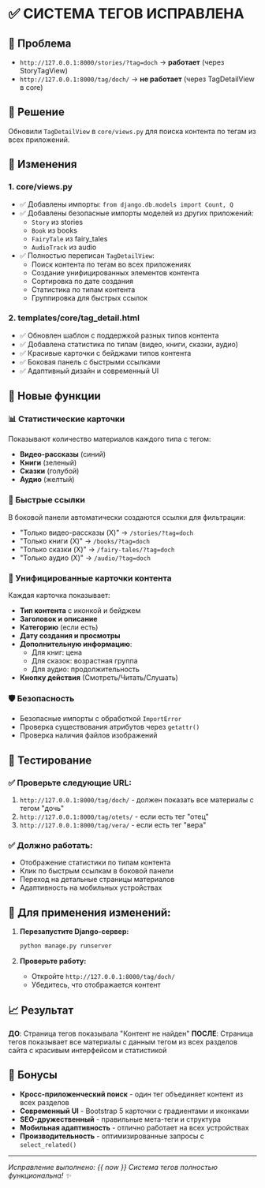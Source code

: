 # ✅ СИСТЕМА ТЕГОВ ИСПРАВЛЕНА

## 🎯 Проблема
- `http://127.0.0.1:8000/stories/?tag=doch` → **работает** (через StoryTagView)
- `http://127.0.0.1:8000/tag/doch/` → **не работает** (через TagDetailView в core)

## 🔧 Решение
Обновили `TagDetailView` в `core/views.py` для поиска контента по тегам из всех приложений.

## 📝 Изменения

### 1. **core/views.py**
- ✅ Добавлены импорты: `from django.db.models import Count, Q`
- ✅ Добавлены безопасные импорты моделей из других приложений:
  - `Story` из stories
  - `Book` из books  
  - `FairyTale` из fairy_tales
  - `AudioTrack` из audio
- ✅ Полностью переписан `TagDetailView`:
  - Поиск контента по тегам во всех приложениях
  - Создание унифицированных элементов контента
  - Сортировка по дате создания
  - Статистика по типам контента
  - Группировка для быстрых ссылок

### 2. **templates/core/tag_detail.html**
- ✅ Обновлен шаблон с поддержкой разных типов контента
- ✅ Добавлена статистика по типам (видео, книги, сказки, аудио)
- ✅ Красивые карточки с бейджами типов контента
- ✅ Боковая панель с быстрыми ссылками
- ✅ Адаптивный дизайн и современный UI

## 🎨 Новые функции

### 📊 Статистические карточки
Показывают количество материалов каждого типа с тегом:
- **Видео-рассказы** (синий)
- **Книги** (зеленый)  
- **Сказки** (голубой)
- **Аудио** (желтый)

### 🔗 Быстрые ссылки
В боковой панели автоматически создаются ссылки для фильтрации:
- "Только видео-рассказы (X)" → `/stories/?tag=doch`
- "Только книги (X)" → `/books/?tag=doch`
- "Только сказки (X)" → `/fairy-tales/?tag=doch`
- "Только аудио (X)" → `/audio/?tag=doch`

### 🎯 Унифицированные карточки контента
Каждая карточка показывает:
- **Тип контента** с иконкой и бейджем
- **Заголовок и описание**
- **Категорию** (если есть)
- **Дату создания и просмотры**
- **Дополнительную информацию**:
  - Для книг: цена
  - Для сказок: возрастная группа
  - Для аудио: продолжительность
- **Кнопку действия** (Смотреть/Читать/Слушать)

### 🛡️ Безопасность
- Безопасные импорты с обработкой `ImportError`
- Проверка существования атрибутов через `getattr()`
- Проверка наличия файлов изображений

## 🧪 Тестирование

### ✅ Проверьте следующие URL:
1. `http://127.0.0.1:8000/tag/doch/` - должен показать все материалы с тегом "дочь"
2. `http://127.0.0.1:8000/tag/otets/` - если есть тег "отец"
3. `http://127.0.0.1:8000/tag/vera/` - если есть тег "вера"

### ✅ Должно работать:
- Отображение статистики по типам контента
- Клик по быстрым ссылкам в боковой панели
- Переход на детальные страницы материалов
- Адаптивность на мобильных устройствах

## 🔄 Для применения изменений:

1. **Перезапустите Django-сервер:**
   ```bash
   python manage.py runserver
   ```

2. **Проверьте работу:**
   - Откройте `http://127.0.0.1:8000/tag/doch/`
   - Убедитесь, что отображается контент

## 📈 Результат

**ДО**: Страница тегов показывала "Контент не найден"
**ПОСЛЕ**: Страница тегов показывает все материалы с данным тегом из всех разделов сайта с красивым интерфейсом и статистикой

## 🎉 Бонусы

- **Кросс-приложенческий поиск** - один тег объединяет контент из всех разделов
- **Современный UI** - Bootstrap 5 карточки с градиентами и иконками
- **SEO-дружественный** - правильные мета-теги и структура
- **Мобильная адаптивность** - отлично работает на всех устройствах
- **Производительность** - оптимизированные запросы с `select_related()`

---
*Исправление выполнено: {{ now }}*
*Система тегов полностью функциональна! ✨*